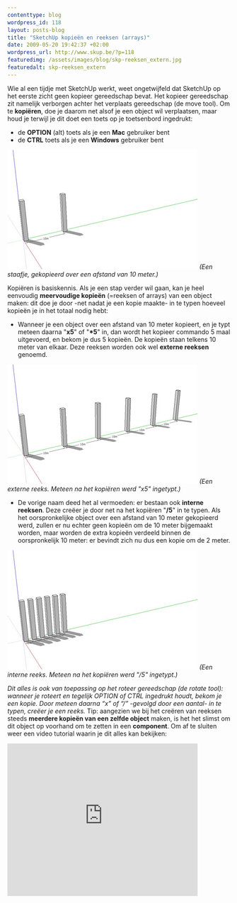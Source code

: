 ```yaml
--- 
contenttype: blog
wordpress_id: 118
layout: posts-blog
title: "SketchUp kopieën en reeksen (arrays)"
date: 2009-05-20 19:42:37 +02:00
wordpress_url: http://www.skup.be/?p=118
featuredimg: /assets/images/blog/skp-reeksen_extern.jpg
featuredalt: skp-reeksen_extern
---
```

Wie al een tijdje met SketchUp werkt, weet ongetwijfeld dat SketchUp op
het eerste zicht geen kopieer gereedschap bevat. Het kopieer gereedschap
zit namelijk verborgen achter het verplaats gereedschap (de move tool).
Om te **kopiëren**, doe je daarom net alsof je een object wil
verplaatsen, maar houd je terwijl je dit doet een toets op je
toetsenbord ingedrukt:

-   de **OPTION** (alt) toets als je een **Mac** gebruiker bent
-   de **CTRL** toets als je een **Windows** gebruiker bent

![skp-reeksen\_basis][]
*(Een staafje, gekopieerd over een afstand van 10 meter.)*

Kopiëren is basiskennis. Als je een stap verder wil gaan, kan je heel eenvoudig **meervoudige
kopieën** (=reeksen of arrays) van een object maken: dit doe je door
-net nadat je een kopie maakte- in te typen hoeveel kopieën je in het
totaal nodig hebt:

-   Wanneer je een object over een afstand van 10 meter kopieert, en je
    typt meteen daarna "**x5**" of "**\*5**" in, dan wordt het kopieer
    commando 5 maal uitgevoerd, en bekom je dus 5 kopieën. De kopieën
    staan telkens 10 meter van elkaar. Deze reeksen worden ook wel
    **externe reeksen** genoemd.

![skp-reeksen\_extern][]
*(Een externe reeks. Meteen na het kopiëren werd "x5" ingetypt.)*

-   De vorige naam deed het al vermoeden: er bestaan ook
    **interne reeksen**. Deze creëer je door net na het kopiëren "**/5**"
    in te typen. Als het oorspronkelijke object over een afstand van 10
    meter gekopieerd werd, zullen er nu echter geen kopieën om de 10
    meter bijgemaakt worden, maar worden de extra kopieën verdeeld
    binnen de oorspronkelijk 10 meter: er bevindt zich nu dus een kopie
    om de 2 meter.

![skp-reeksen\_intern][]
*(Een interne reeks. Meteen na het kopiëren werd "/5" ingetypt.)*


*Dit alles is ook van
toepassing op het roteer gereedschap (de rotate tool): wanneer je
roteert en tegelijk OPTION of CTRL ingedrukt houdt, bekom je een kopie.
Door meteen daarna “x” of “/” -gevolgd door een aantal- in te typen,
creëer je een reeks.* Tip: aangezien we bij het creëren van reeksen
steeds **meerdere kopieën van een zelfde object** maken, is het het
slimst om dit object op voorhand om te zetten in een **component**. Om
af te sluiten weer een video tutorial waarin je dit alles kan bekijken:

<object classid="clsid:d27cdb6e-ae6d-11cf-96b8-444553540000" width="430" height="344" codebase="http://download.macromedia.com/pub/shockwave/cabs/flash/swflash.cab#version=6,0,40,0"><param name="allowFullScreen" value="true"></param><param name="allowscriptaccess" value="always"></param><param name="src" value="http://www.youtube.com/v/Yk6ok7S8goA&amp;hl=nl&amp;fs=1"></param><param name="allowfullscreen" value="true"></param><embed type="application/x-shockwave-flash" width="430" height="344" src="http://www.youtube.com/v/Yk6ok7S8goA&amp;hl=nl&amp;fs=1" allowscriptaccess="always" allowfullscreen="true">
</embed></object>

[skp-reeksen\_basis]: /assets/images/blog/skp-reeksen_basis.jpg "skp-reeksen_basis"

[skp-reeksen\_extern]: /assets/images/blog/skp-reeksen_extern.jpg "skp-reeksen_extern"

[skp-reeksen\_intern]: /assets/images/blog/skp-reeksen_intern.jpg "skp-reeksen_intern"
